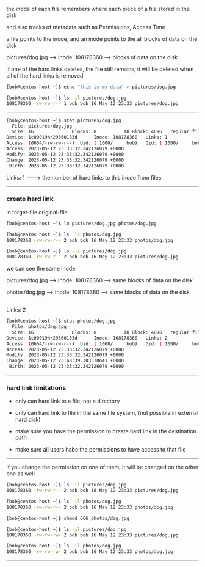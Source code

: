 

the inode of each file remembers where each piece of a file stored in the disk

and also tracks of metadata such as Permissions, Access Time

a file points to the inode, and an inode points to the all blocks of data on the disk

pictures/dog.jpg      -->       Inode: 108178360      -->       blocks of data on the disk


if one of the hard links deletes, the file still remains, it will be deleted when all of the hard links is removed


```bash
[bob@centos-host ~]$ echo "this is my data" > pictures/dog.jpg
```

```bash
[bob@centos-host ~]$ ls -il pictures/dog.jpg 
108178360 -rw-rw-r-- 1 bob bob 16 May 12 23:33 pictures/dog.jpg
```

________________________________________________________________________________________________


```bash
[bob@centos-host ~]$ stat pictures/dog.jpg 
  File: pictures/dog.jpg
  Size: 16              Blocks: 8          IO Block: 4096   regular file
Device: 1c00019h/29360153d      Inode: 108178360   Links: 1
Access: (0664/-rw-rw-r--)  Uid: ( 1000/     bob)   Gid: ( 1000/     bob)
Access: 2023-05-12 23:33:32.342126079 +0000
Modify: 2023-05-12 23:33:32.342126079 +0000
Change: 2023-05-12 23:33:32.342126079 +0000
 Birth: 2023-05-12 23:33:32.342126079 +0000
```

Links: 1      --->      the number of hard links to this inode from files 


________________________________________________________________________________________________


### create hard link

ln target-file original-file

```bash
[bob@centos-host ~]$ ln pictures/dog.jpg photos/dog.jpg

[bob@centos-host ~]$ ls -li photos/dog.jpg
108178360 -rw-rw-r-- 2 bob bob 16 May 12 23:33 photos/dog.jpg

[bob@centos-host ~]$ ls -li pictures/dog.jpg 
108178360 -rw-rw-r-- 2 bob bob 16 May 12 23:33 pictures/dog.jpg
```


we can see the same inode


 pictures/dog.jpg      -->       Inode: 108178360      -->       same blocks of data on the disk
                   
 photos/dog.jpg        -->       Inode: 108178360      -->       same blocks of data on the disk


________________________________________________________________________________________________


Links: 2

```bash
[bob@centos-host ~]$ stat photos/dog.jpg 
  File: photos/dog.jpg
  Size: 16              Blocks: 8          IO Block: 4096   regular file
Device: 1c00019h/29360153d      Inode: 108178360   Links: 2
Access: (0664/-rw-rw-r--)  Uid: ( 1000/     bob)   Gid: ( 1000/     bob)
Access: 2023-05-12 23:33:32.342126079 +0000
Modify: 2023-05-12 23:33:32.342126079 +0000
Change: 2023-05-12 23:48:39.303378641 +0000
 Birth: 2023-05-12 23:33:32.342126079 +0000
```

________________________________________________________________________________________________


### hard link limitations


- only can hard link to a file, not a directory

- only can hard link to file in the same file system, (not possible in external hard disk)

- make sure you have the permission to create hard link in the destination path

- make sure all users habe the permissions to have access to that file



________________________________________________________________________________________________


if you change the permission on one of them, it will be changed on the other one as well

```bash
[bob@centos-host ~]$ ls -il pictures/dog.jpg 
108178360 -rw-rw-r-- 2 bob bob 16 May 12 23:33 pictures/dog.jpg

[bob@centos-host ~]$ ls -il photos/dog.jpg 
108178360 -rw-rw-r-- 2 bob bob 16 May 12 23:33 photos/dog.jpg

[bob@centos-host ~]$ chmod 666 photos/dog.jpg

[bob@centos-host ~]$ ls -il pictures/dog.jpg 
108178360 -rw-rw-rw- 2 bob bob 16 May 12 23:33 pictures/dog.jpg

[bob@centos-host ~]$ ls -il photos/dog.jpg 
108178360 -rw-rw-rw- 2 bob bob 16 May 12 23:33 photos/dog.jpg
```

________________________________________________________________________________________________
